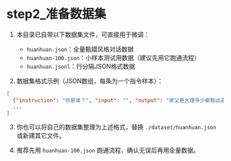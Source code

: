 # step2_准备数据集

1. 本目录已自带以下数据集文件，可直接用于微调：
   - `huanhuan.json`：全量甄嬛风格对话数据
   - `huanhuan-100.json`：小样本测试用数据（建议先用它跑通流程）
   - `huanhuan.jsonl`：行分隔JSON格式数据

2. 数据集格式示例（JSON数组，每条为一个指令样本）：
```json
[
  {"instruction": "你是谁？", "input": "", "output": "家父是大理寺少卿甄远道。"},
  ...
]
```

3. 你也可以将自己的数据集整理为上述格式，替换 `./dataset/huanhuan.json` 或新建其它文件。

4. 推荐先用 `huanhuan-100.json` 跑通流程，确认无误后再用全量数据。 